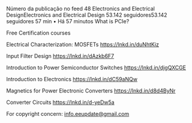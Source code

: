 
Número da publicação no feed 48
Electronics and Electrical DesignElectronics and Electrical Design 53.142 seguidores53.142 seguidores 57 min • 
 Há 57 minutos
What is PCIe?

Free Certification courses

Electrical Characterization: MOSFETs https://lnkd.in/duNhtKiz

Input Filter Design https://lnkd.in/dAzkb6F7

Introduction to Power Semiconductor Switches https://lnkd.in/djgQXCGE

Introduction to Electronics https://lnkd.in/dC59aNQw

Magnetics for Power Electronic Converters https://lnkd.in/d8d4ByNr

Converter Circuits https://lnkd.in/d-yeDw5a

For copyright concern: info.eeupdate@gmail.com
